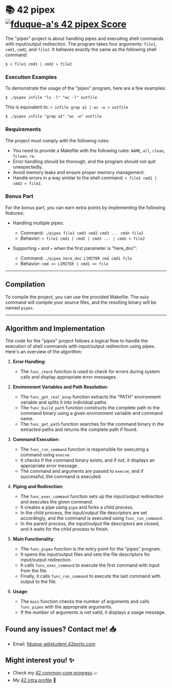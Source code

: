 # 📚 42 pipex [![fduque-a's 42 pipex Score](https://badge42.vercel.app/api/v2/cli4i2e8c001108jt19bvwefz/project/3150330)](https://github.com/JaeSeoKim/badge42)

The "pipex" project is about handling pipes and executing shell commands with input/output redirection. The program takes four arguments: `file1`, `cmd1`, `cmd2`, and `file2`. It behaves exactly the same as the following shell command:

``` Shell
$ < file1 cmd1 | cmd2 > file2
```
### Execution Examples

To demonstrate the usage of the "pipex" program, here are a few examples:

``` Shell
$ ./pipex infile "ls -l" "wc -l" outfile
```


This is equivalent to: `< infile grep a1 | wc -w > outfile`
``` Shell
$ ./pipex infile "grep a1" "wc -w" outfile
```

### Requirements

The project must comply with the following rules:

- You need to provide a Makefile with the following rules: `NAME`, `all`, `clean`, `fclean`, `re`.
- Error handling should be thorough, and the program should not quit unexpectedly.
- Avoid memory leaks and ensure proper memory management.
- Handle errors in a way similar to the shell command: `< file1 cmd1 | cmd2 > file2`.

### Bonus Part

For the bonus part, you can earn extra points by implementing the following features:

- Handling multiple pipes:
  - Command: `./pipex file1 cmd1 cmd2 cmd3 ... cmdn file2`
  - Behavior: `< file1 cmd1 | cmd2 | cmd3 ... | cmdn > file2`
  
- Supporting `«` and `»` when the first parameter is "here_doc":
  - Command: `./pipex here_doc LIMITER cmd cmd1 file`
  - Behavior: `cmd << LIMITER | cmd1 >> file`

---

## Compilation

To compile the project, you can use the provided Makefile. The `make` command will compile your source files, and the resulting binary will be named `pipex`.

---

## Algorithm and Implementation

The code for the "pipex" project follows a logical flow to handle the execution of shell commands with input/output redirection using pipes. Here's an overview of the algorithm:

1. **Error Handling**:
   - The `func_check` function is used to check for errors during system calls and display appropriate error messages.

2. **Environment Variables and Path Resolution**:
   - The `func_get_real_envp` function extracts the "PATH" environment variable and splits it into individual paths.
   - The `func_build_path` function constructs the complete path to the command binary using a given environment variable and command name.
   - The `func_get_path` function searches for the command binary in the extracted paths and returns the complete path if found.

3. **Command Execution**:
   - The `func_run_command` function is responsible for executing a command using `execve`.
   - It checks if the command binary exists, and if not, it displays an appropriate error message.
   - The command and arguments are passed to `execve`, and if successful, the command is executed.

4. **Piping and Redirection**:
   - The `func_exec_command` function sets up the input/output redirection and executes the given command.
   - It creates a pipe using `pipe` and forks a child process.
   - In the child process, the input/output file descriptors are set accordingly, and the command is executed using `func_run_command`.
   - In the parent process, the input/output file descriptors are closed, and it waits for the child process to finish.

5. **Main Functionality**:
   - The `func_pipex` function is the entry point for the "pipex" program.
   - It opens the input/output files and sets the file descriptors for input/output redirection.
   - It calls `func_exec_command` to execute the first command with input from the file.
   - Finally, it calls `func_run_command` to execute the last command with output to the file.

6. **Usage**:
   - The `main` function checks the number of arguments and calls `func_pipex` with the appropriate arguments.
   - If the number of arguments is not valid, it displays a usage message.

## Found any issues? Contact me! 📥

- Email: fduque-a@student.42porto.com

## Might interest you! :sparkles:

- Check my [42 common-core progress](https://github.com/fduquea/42cursus) :chart_with_upwards_trend:
- My [42 intra profile](https://profile.intra.42.fr/users/fduque-a) :bust_in_silhouette:
